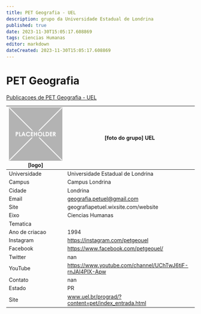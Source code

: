 ```yaml
---
title: PET Geografia - UEL
description: grupo da Universidade Estadual de Londrina
published: true
date: 2023-11-30T15:05:17.608869
tags: Ciencias Humanas
editor: markdown
dateCreated: 2023-11-30T15:05:17.608869
---
```


# PET Geografia

[Publicacoes de PET Geografia - UEL](/atividade/286PETGeografiaUEL/feed)

| ![placeholder.png](/placeholder.png) [logo] | [foto do grupo] UEL         |
| ------------------------------------------- | ------------------------------------------------- |
| Universidade                                | Universidade Estadual de Londrina      |
| Campus                                      | Campus Londrina            |
| Cidade                                      | Londrina             |
| Email                                       | geografia.petuel@gmail.com             |
| Site                                        | geografiapetuel.wixsite.com/website              |
| Eixo                                        | Ciencias Humanas              |
| Tematica                                    |           |
| Ano de criacao                              | 1994        |
| Instagram                                   | https://instagram.com/petgeouel         |
| Facebook                                    | https://www.facebook.com/petgeouel/          |
| Twitter                                     | nan           |
| YouTube                                     | https://www.youtube.com/channel/UChTwJ6tiF-rnJAI4PlX-Apw           |
| Contato                                     | nan         |
| Estado                                      |  PR            |
| Site                                        | www.uel.br/prograd/?content=pet/index_entrada.html |
